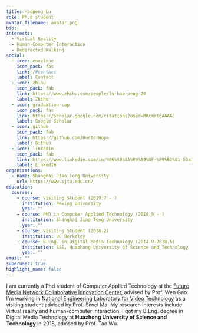 ```yaml
---
title: Haopeng Lu
role: Ph.d student
avatar_filename: avatar.png
bio: 
interests:
  - Virtual Reality
  - Human-Computer Interaction
  - Redirected Walking
social:
  - icon: envelope
    icon_pack: fas
    link: /#contact
    label: Contact
  - icon: zhihu
    icon_pack: fab
    link: https://www.zhihu.com/people/lu-hao-peng-26
    label: Zhihu
  - icon: graduation-cap
    icon_pack: fas
    link: https://scholar.google.com/citations?user=MRcmrtgAAAAJ
    label: Google Scholar
  - icon: github
    icon_pack: fab
    link: https://github.com/HusterHope
    label: Github
  - icon: linkedin
    icon_pack: fab
    link: https://www.linkedin.com/in/%E6%98%8A%E9%B9%8F-%E9%B2%81-53a7a713b/
    label: LinkedIn
organizations:
  - name: Shanghai Jiao Tong University
    url: https://www.sjtu.edu.cn/
education:
  courses:
    - course: Visiting Student (2019.7 - )
      institution: Peking University
      year: ""
    - course: PhD in Computer Applied Technology (2018.9 - )
      institution: Shanghai Jiao Tong University
      year: ""
    - course: Visiting Student (2018.2)
      institution: UC Berkeley
    - course: B.Eng. in Digital Media Technology (2014.9-2018.6)
      institution: SSE, Huazhong University of Science and Technology
      year: ""
email: ""
superuser: true
highlight_name: false
---
```

I am currently a Phd student of Computer Applied Technology at the [Future Media Network Collaborative Innovation Center](https://cmic.sjtu.edu.cn/), advised by Prof. Wen Gao. I'm working in [National Engineering Laboratory for Video Technology](http://idm.pku.edu.cn/) as a visiting student advised by Prof. Siwei Ma. My research interests include virtual reality and human-computer interaction. I got my B.Eng. degree in Digital Media Technology at **Huazhong University of Science and Technology** in 2018, advised by Prof. Tao Wu. 
